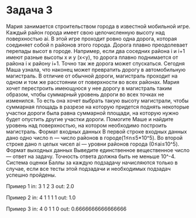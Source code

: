 <!-- RUSSIAN -->
# Задача 3

Мария занимается строительством города в известной мобильной игре.
Каждый район города имеет свою целочисленную высоту над поверхностью ai. В этой игре проходит ровно одна дорога, которая соединяет собой n районов этого города. Дорога плавно преодолевает перепады высот в городе. Например, если два соседних района i и i+1 имеют разные высоты x и y (x<y), то дорога плавно поднимается от района i к району i+1. Точно так же дорога может спускаться.
Сегодня Маша узнала, что наконец может превратить дорогу в автомобильную магистраль. В отличие от обычной дороги, магистраль проходит на одном и том же расстоянии от поверхности во всех районах.
Мария хочет перестроить имеющуюся у нее дорогу в магистраль таким образом, чтобы суммарный уровень дороги во всех точках не изменился. То есть она хочет выбрать такую высоту магистрали, чтобы суммарная площадь в разрезе на которую придется поднять некоторые участки дороги была равна суммарной площади, на которую нужно будет опустить другие участки дороги.
Помогите Маше и найдите уровень над поверхностью, на котором необходимо построить магистраль.
Формат входных данных 
В первой строке входных данных дано одно число n — число районов в городе(1≤n≤5*10\^5). Во второй строке дано n целых чисел ai — уровни районов города (0≤ai≤10\^5).
Формат выходных данных 
Выведите единственное вещественное число — ответ на задачу. Точность ответа должна быть не меньше 10\^-4.
Система оценки 
Баллы за каждую подзадачу начисляются только в случае, если все тесты этой подзадачи и необходимых подзадач успешно пройдены.

Пример 1
in:
3
1 2 3
out:
2.0

Пример 2
in:
4
1 1 1 1
out:
1.0

Пример 3
in:
4
0 1 1 0
out:
0.6666666666666666
